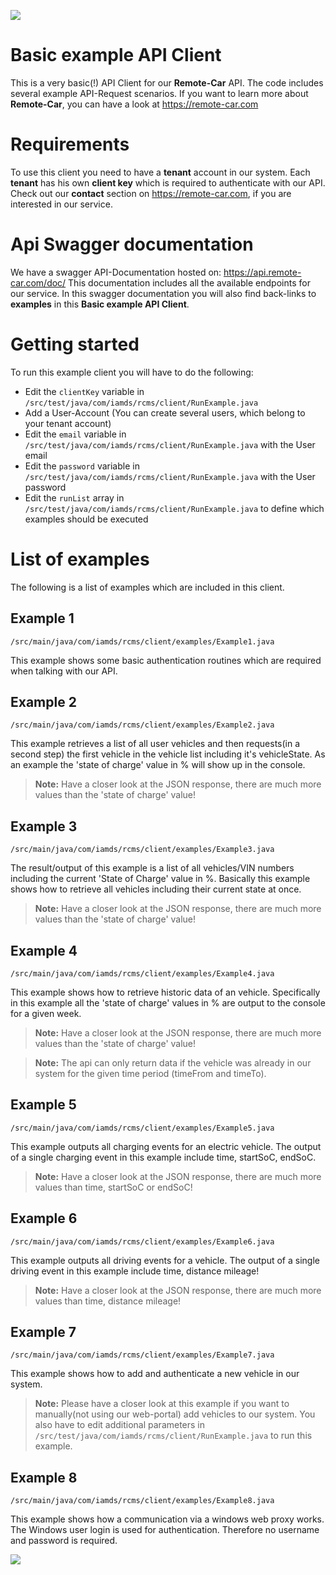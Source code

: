 ![](https://remote-car.com/wp-content/uploads/2018/07/remotecar_svg-1.png)

# Basic example API Client

This is a very basic(!) API Client for our **Remote-Car** API. The code includes several example API-Request scenarios. If you want to learn more about **Remote-Car**, you can have a look at https://remote-car.com


# Requirements

To use this client you need to have a **tenant** account in our system. Each **tenant** has his own **client key** which is required to authenticate with our API.
Check out our **contact** section on https://remote-car.com, if you are interested in our service.


# Api Swagger documentation

We have a swagger API-Documentation hosted on: https://api.remote-car.com/doc/
This documentation includes all the available endpoints for our service. In this swagger documentation you will also find back-links to **examples** in this **Basic example API Client**.


# Getting started

To run this example client you will have to do the following:

 - Edit the `clientKey` variable in `/src/test/java/com/iamds/rcms/client/RunExample.java`
 - Add a User-Account (You can create several users, which belong to your tenant account)
 - Edit the `email` variable in `/src/test/java/com/iamds/rcms/client/RunExample.java` with the User email
 - Edit the `password` variable in `/src/test/java/com/iamds/rcms/client/RunExample.java` with the User password
 - Edit the `runList` array in `/src/test/java/com/iamds/rcms/client/RunExample.java` to define which examples should be executed


# List of examples

The following is a list of examples which are included in this client.

## Example 1

    /src/main/java/com/iamds/rcms/client/examples/Example1.java

This example shows some basic authentication routines which are required when talking with our API.

## Example 2

    /src/main/java/com/iamds/rcms/client/examples/Example2.java

This example retrieves a list of all user vehicles and then requests(in a second step) the first vehicle in the vehicle list including it's vehicleState. As an example the 'state of charge' value in % will show up in the console.
> **Note:** Have a closer look at the JSON response, there are much more values than the 'state of charge' value!

## Example 3

    /src/main/java/com/iamds/rcms/client/examples/Example3.java

The result/output of this example is a list of all vehicles/VIN numbers including the current 'State of Charge' value in %. Basically this example shows how to retrieve all vehicles including their current state at once.
> **Note:** Have a closer look at the JSON response, there are much more values than the 'state of charge' value!

## Example 4

    /src/main/java/com/iamds/rcms/client/examples/Example4.java

This example shows how to retrieve historic data of an vehicle. Specifically in this example all the 'state of charge' values in % are output to the console for a given week.

> **Note:** Have a closer look at the JSON response, there are much more values than the 'state of charge' value!

> **Note:** The api can only return data if the vehicle was already in our system for the given time period (timeFrom and timeTo).

## Example 5

    /src/main/java/com/iamds/rcms/client/examples/Example5.java

This example outputs all charging events for an electric vehicle. The output of a single charging event in this example include time, startSoC, endSoC.

> **Note:** Have a closer look at the JSON response, there are much more values than time, startSoC or endSoC!

## Example 6

    /src/main/java/com/iamds/rcms/client/examples/Example6.java

This example outputs all driving events for a vehicle. The output of a single driving event in this example include time, distance mileage!

> **Note:** Have a closer look at the JSON response, there are much more values than time, distance mileage!

## Example 7

    /src/main/java/com/iamds/rcms/client/examples/Example7.java

This example shows how to add and authenticate a new vehicle in our system.

> **Note:** Please have a closer look at this example if you want to manually(not using our web-portal) add vehicles to our system. You also have to edit additional parameters in `/src/test/java/com/iamds/rcms/client/RunExample.java` to run this example.

## Example 8

    /src/main/java/com/iamds/rcms/client/examples/Example8.java

This example shows how a communication via a windows web proxy works. 
The Windows user login is used for authentication.
Therefore no username and password is required.



![](https://remote-car.com/wp-content/uploads/2018/07/remotecar_svg-1.png)